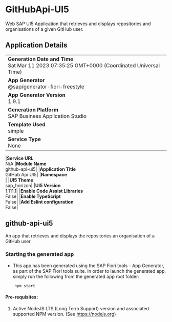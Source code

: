 # GitHubApi-UI5

Web SAP UI5 Application that retrieves and displays repositories and organisations of a given GitHub user.

## Application Details

|                                                                                                |
| ---------------------------------------------------------------------------------------------- |
| **Generation Date and Time**<br>Sat Mar 11 2023 07:35:25 GMT+0000 (Coordinated Universal Time) |
| **App Generator**<br>@sap/generator-fiori-freestyle                                            |
| **App Generator Version**<br>1.9.1                                                             |
| **Generation Platform**<br>SAP Business Application Studio                                     |
| **Template Used**<br>simple                                                                    |
| **Service Type**<br>None                                                                       |

|**Service URL**<br>N/A
|**Module Name**<br>github-api-ui5|
|**Application Title**<br>GitHub Api UI5|
|**Namespace**<br>|
|**UI5 Theme**<br>sap_horizon|
|**UI5 Version**<br>1.111.1|
|**Enable Code Assist Libraries**<br>False|
|**Enable TypeScript**<br>False|
|**Add Eslint configuration**<br>False|

## github-api-ui5

An app that retrieves and displays the repositories an organisation of a GitHub user

### Starting the generated app

- This app has been generated using the SAP Fiori tools - App Generator, as part of the SAP Fiori tools suite. In order to launch the generated app, simply run the following from the generated app root folder:

```
    npm start
```

#### Pre-requisites:

1. Active NodeJS LTS (Long Term Support) version and associated supported NPM version. (See https://nodejs.org)
